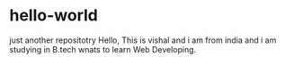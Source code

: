 # hello-world
just another repositotry
Hello,
      This is vishal and i am from india and i am studying in B.tech wnats to learn Web Developing.
